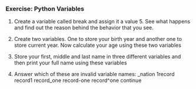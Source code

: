 ### Exercise: Python Variables
1. Create a variable called break and assign it a value 5. See what happens and find out the reason behind the behavior that you see.

2. Create two variables. One to store your birth year and another one to store current year. Now calculate your age using these two variables

3. Store your first, middle and last name in three different variables and then print your full name using these variables

4. Answer which of these are invalid variable names: 
   _nation
   1record
   record1
   record_one
   record-one
   record^one
   continue
   
